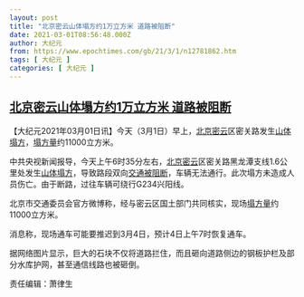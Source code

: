 ```yaml
---
layout: post
title: "北京密云山体塌方约1万立方米 道路被阻断"
date: 2021-03-01T08:56:48.000Z
author: 大纪元
from: https://www.epochtimes.com/gb/21/3/1/n12781862.htm
tags: [ 大纪元 ]
categories: [ 大纪元 ]
---
```

<!--1614589008000-->
[北京密云山体塌方约1万立方米 道路被阻断](https://www.epochtimes.com/gb/21/3/1/n12781862.htm)
------

<div>
<p>【大纪元2021年03月01日讯】今天（3月1日）早上，<a href="https://www.epochtimes.com/gb/tag/%E5%8C%97%E4%BA%AC%E5%AF%86%E4%BA%91.html">北京密云</a>区密关路发生<a href="https://www.epochtimes.com/gb/tag/%E5%B1%B1%E4%BD%93%E5%A1%8C%E6%96%B9.html">山体塌方</a>，<a href="https://www.epochtimes.com/gb/tag/%E5%A1%8C%E6%96%B9%E9%87%8F.html">塌方量</a>约11000立方米。</p><p>中共央视新闻报导，今天上午6时35分左右，<a href="https://www.epochtimes.com/gb/tag/%E5%8C%97%E4%BA%AC%E5%AF%86%E4%BA%91.html">北京密云</a>区密关路黑龙潭支线1.6公里处发生<a href="https://www.epochtimes.com/gb/tag/%E5%B1%B1%E4%BD%93%E5%A1%8C%E6%96%B9.html">山体塌方</a>，导致路段双向<a href="https://www.epochtimes.com/gb/tag/%E4%BA%A4%E9%80%9A%E8%A2%AB%E9%98%BB%E6%96%AD.html">交通被阻断</a>，车辆无法通行。此次塌方未造成人员伤亡。由于断路，过往车辆可绕行G234兴阳线。</p><p>北京市交通委员会官方微博称，经与密云区国土部门共同核实，现场<a href="https://www.epochtimes.com/gb/tag/%E5%A1%8C%E6%96%B9%E9%87%8F.html">塌方量</a>约11000立方米。</p><p>消息称，现场通车可能要推迟到3月4日，预计4日上午7时恢复通车。</p><p>据网络图片显示，巨大的石块不仅将道路拦住，而且砸向道路侧边的钢板护栏及部分水库护网，甚至通信线路也被砸倒。</p><p>责任编辑：萧律生</p>
</div>
